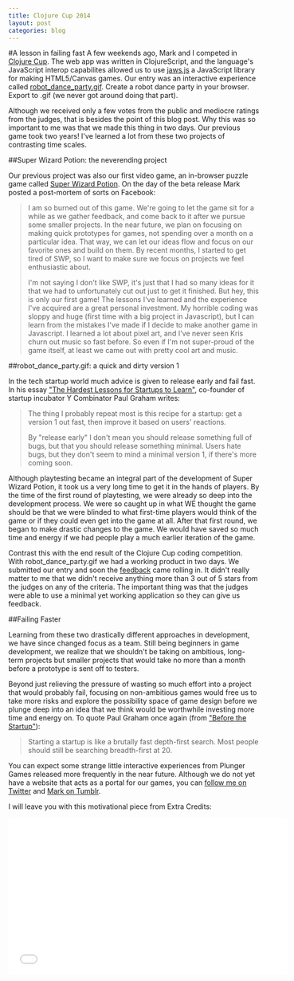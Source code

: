 ```yaml
---
title: Clojure Cup 2014
layout: post
categories: blog
---
```


#A lesson in failing fast
A few weekends ago, Mark and I competed in [Clojure Cup](https://clojurecup.com/). The web app was written in ClojureScript, and the language's JavaScript interop capabilites allowed us to use [jaws.js](http://jawsjs.com/) a JavaScript library for making HTML5/Canvas games. Our entry was an interactive experience called [robot\_dance\_party.gif](http://robotdanceparty.clojurecup.com/). Create a robot dance party in your browser. Export to .gif (we never got around doing that part).

Although we received only a few votes from the public and mediocre ratings from the judges, that is besides the point of this blog post. Why this was so important to me was that we made this thing in two days. Our previous game took two years! I've learned a lot from these two projects of contrasting time scales.

##Super Wizard Potion: the neverending project 

Our previous project was also our first video game, an in-browser puzzle game called [Super Wizard Potion](http://superwizardpotion.pythonanywhere.com/). On the day of the beta release Mark posted a post-mortem of sorts on Facebook:

>I am so burned out of this game. We're going to let the game sit for a while as we gather feedback, and come back to it after we pursue some smaller projects. In the near future, we plan on focusing on making quick prototypes for games, not spending over a month on a particular idea. That way, we can let our ideas flow and focus on our favorite ones and build on them. By recent months, I started to get tired of SWP, so I want to make sure we focus on projects we feel enthusiastic about.
> 
>I'm not saying I don't like SWP, it's just that I had so many ideas for it that we had to unfortunately cut out just to get it finished. But hey, this is only our first game! The lessons I've learned and the experience I've acquired are a great personal investment. My horrible coding was sloppy and huge (first time with a big project in Javascript), but I can learn from the mistakes I've made if I decide to make another game in Javascript. I learned a lot about pixel art, and I've never seen Kris churn out music so fast before. So even if I'm not super-proud of the game itself, at least we came out with pretty cool art and music.

##robot\_dance\_party.gif: a quick and dirty version 1

In the tech startup world much advice is given to release early and fail fast. In his essay ["The Hardest Lessons for Startups to Learn"](http://paulgraham.com/startuplessons.html), co-founder of startup incubator Y Combinator Paul Graham writes:

>The thing I probably repeat most is this recipe for a startup: get a version 1 out fast, then improve it based on users' reactions.
>
>By "release early" I don't mean you should release something full of bugs, but that you should release something minimal. Users hate bugs, but they don't seem to mind a minimal version 1, if there's more coming soon.

Although playtesting became an integral part of the development of Super Wizard Potion, it took us a very long time to get it in the hands of players. By the time of the first round of playtesting, we were already so deep into the development process. We were so caught up in what WE thought the game should be that we were blinded to what first-time players would think of the game or if they could even get into the game at all. After that first round, we began to make drastic changes to the game. We would have saved so much time and energy if we had people play a much earlier iteration of the game.

Contrast this with the end result of the Clojure Cup coding competition. With robot\_dance\_party.gif we had a working product in two days. We submitted our entry and soon the [feedback](https://clojurecup.com/?#/apps/robotdanceparty) came rolling in. It didn't really matter to me that we didn't receive anything more than 3 out of 5 stars from the judges on any of the criteria. The important thing was that the judges were able to use a minimal yet working application so they can give us feedback.

##Failing Faster

Learning from these two drastically different approaches in development, we have since changed focus as a team. Still being beginners in game development, we realize that we shouldn't be taking on ambitious, long-term projects but smaller projects that would take no more than a month before a prototype is sent off to testers.

Beyond just relieving the pressure of wasting so much effort into a project that would probably fail, focusing on non-ambitious games would free us to take more risks and explore the possibility space of game design before we plunge deep into an idea that we think would be worthwhile investing more time and energy on. To quote Paul Graham once again (from ["Before the Startup"](http://paulgraham.com/before.html)):
<blockquote>Starting a startup is like a brutally fast depth-first search. Most people should still be searching breadth-first at 20.</blockquote>

You can expect some strange little interactive experiences from Plunger Games released more frequently in the near future. Although we do not yet have a website that acts as a portal for our games, you can [follow me on Twitter](https://twitter.com/zangderak) and [Mark on Tumblr](http://skid-marq.tumblr.com/).

I will leave you with this motivational piece from Extra Credits:

<iframe width="560" height="315" src="//www.youtube.com/embed/rDjrOaoHz9s" frameborder="0" allowfullscreen> </iframe>
